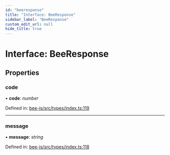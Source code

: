 ```yaml
---
id: "beeresponse"
title: "Interface: BeeResponse"
sidebar_label: "BeeResponse"
custom_edit_url: null
hide_title: true
---
```


# Interface: BeeResponse

## Properties

### code

• **code**: *number*

Defined in: [bee-js/src/types/index.ts:119](https://github.com/ethersphere/bee-js/blob/ce4d3fa/src/types/index.ts#L119)

___

### message

• **message**: *string*

Defined in: [bee-js/src/types/index.ts:118](https://github.com/ethersphere/bee-js/blob/ce4d3fa/src/types/index.ts#L118)

